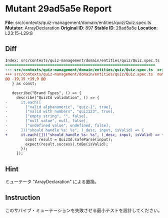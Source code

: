 # Mutant 29ad5a5e Report

**File**: src/contexts/quiz-management/domain/entities/quiz/Quiz.spec.ts
**Mutator**: ArrayDeclaration
**Original ID**: 897
**Stable ID**: 29ad5a5e
**Location**: L23:15–L29:8

## Diff

```diff
Index: src/contexts/quiz-management/domain/entities/quiz/Quiz.spec.ts
===================================================================
--- src/contexts/quiz-management/domain/entities/quiz/Quiz.spec.ts	original
+++ src/contexts/quiz-management/domain/entities/quiz/Quiz.spec.ts	mutated #897
@@ -19,15 +19,9 @@
   } as const;
 
   describe("Brand Types", () => {
     describe("QuizId validation", () => {
-      it.each([
-        ["valid alphanumeric", "quiz-1", true],
-        ["valid with numbers", "quiz123", true],
-        ["empty string", "", false],
-        ["null value", null, false],
-        ["undefined value", undefined, false],
-      ])("should handle %s: %s", (_desc, input, isValid) => {
+      it.each([])("should handle %s: %s", (_desc, input, isValid) => {
         const result = QuizId.safeParse(input);
         expect(result.success).toBe(isValid);
       });
     });
```

## Hint

ミューテータ "ArrayDeclaration" による置換。

## Instruction

このサバイブ・ミューテーションを失敗させる最小テストを設計してください。
